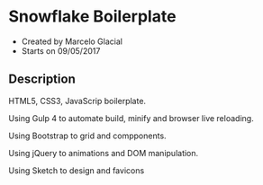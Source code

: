 # Snowflake Boilerplate

* Created by Marcelo Glacial
* Starts on 09/05/2017

## Description

HTML5, CSS3, JavaScrip boilerplate.

Using Gulp 4 to automate build, minify and browser live reloading.

Using Bootstrap to grid and compponents.

Using jQuery to animations and DOM manipulation.

Using Sketch to design and favicons
